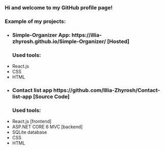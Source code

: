 ### Hi and welcome to my GitHub profile page!

<h3>Example of my projects:</h3>
<ul>
  <li > <h3> Simple-Organizer App: https://illia-zhyrosh.github.io/Simple-Organizer/  [Hosted]</h3> </li>
<h3> Used tools: </h3>
 <li> React.js  </li> 
  <li> CSS </li>
  <li> HTML </li>
 

<li> <h3> Contact list app https://github.com/Illia-Zhyrosh/Contact-list-app [Source Code] </h3> </li>

  <h3> Used tools: </h3>
  <li> React.js  [frontend]</li> 
  <li> ASP.NET CORE 6 MVC [backend]</li>
  <li> SQLite database </li>
  <li> CSS </li>
  <li> HTML </li>
</ul>
<!--
**Illia-Zhyrosh/Illia-Zhyrosh** is a ✨ _special_ ✨ repository because its `README.md` (this file) appears on your GitHub profile.

Here are some ideas to get you started:

- 🔭 I’m currently working on ...
- 🌱 I’m currently learning ...
- 👯 I’m looking to collaborate on ...
- 🤔 I’m looking for help with ...
- 💬 Ask me about ...
- 📫 How to reach me: ...
- 😄 Pronouns: ...
- ⚡ Fun fact: ...
-->
